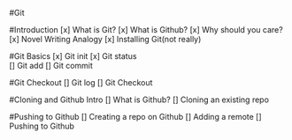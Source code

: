 #Git

#Introduction
[x] What is Git?
[x] What is Github?
[x] Why should you care?
[x] Novel Writing Analogy
[x] Installing Git(not really)

#Git Basics
[x] Git init
[x] Git status  
[] Git add
[] Git commit

#Git Checkout
[] Git log
[] Git Checkout

#Cloning and Github Intro
[] What is Github?
[] Cloning an existing repo

#Pushing to Github
[] Creating a repo on Github
[] Adding a remote
[] Pushing to Github

